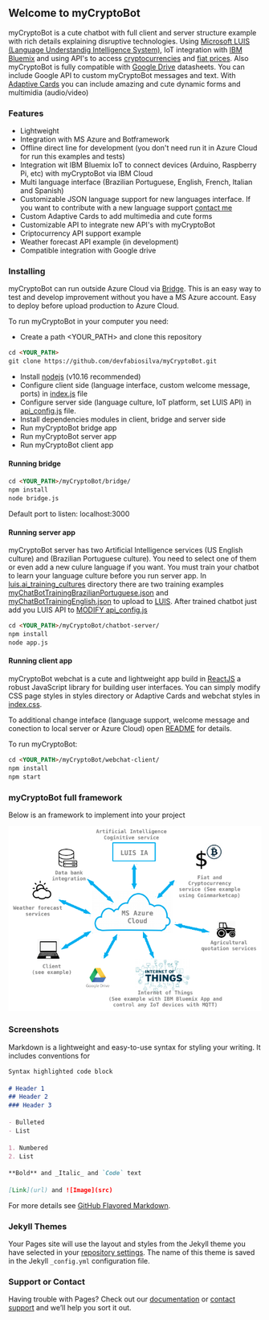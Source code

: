 ## Welcome to myCryptoBot

myCryptoBot is a cute chatbot with full client and server structure example with rich details explaining disruptive technologies. Using [Microsoft LUIS (Language Understandig Intelligence System)](https://www.luis.ai/home), IoT integration with [IBM Bluemix](https://www.ibm.com/cloud/info/fast-cloud-servers) and using API's to access [cryptocurrencies](https://coinmarketcap.com) and [fiat prices](https://apilayer.com). Also myCryptoBot is fully compatible with [Google Drive](https://about.google/intl/drive/) datasheets. You can include Google API to custom myCryptoBot messages and text. With [Adaptive Cards](https://adaptivecards.io) you can include amazing and cute dynamic forms and multimidia (audio/video)


### Features

- Lightweight
- Integration with MS Azure and Botframework
- Offline direct line for development (you don't need run it in Azure Cloud for run this examples and tests)
- Integration wit IBM Bluemix IoT to connect devices (Arduino, Raspberry Pi, etc) with myCryptoBot via IBM Cloud
- Multi language interface (Brazilian Portuguese, English, French, Italian and Spanish)
- Customizable JSON language support for new languages interface. If you want to contribute with a new language support [contact me](mailto:fabioegel@gmail.com)
- Custom Adaptive Cards to add multimedia and cute forms
- Customizable API to integrate new API's with myCryptoBot
- Criptocurrency API support example
- Weather forecast API example (in development)
- Compatible integration with Google drive

### Installing

myCryptoBot can run outside Azure Cloud via [Bridge](https://github.com/devfabiosilva/myCryptoBot/tree/master/bridge). This is an easy way to test and develop improvement without you have a MS Azure account. Easy to deploy before upload production to Azure Cloud.

To run myCryptoBot in your computer you need:

- Create a path <YOUR_PATH> and clone this repository
```markdown
cd <YOUR_PATH>
git clone https://github.com/devfabiosilva/myCryptoBot.git
```
- Install [nodejs](https://nodejs.org/en/) (v10.16 recommended)
- Configure client side (language interface, custom welcome message, ports) in [index.js]() file
- Configure server side (language culture, IoT platform, set LUIS API) in [api_config.js]() file.
- Install dependencies modules in client, bridge and server side
- Run myCryptoBot bridge app
- Run myCryptoBot server app
- Run myCryptoBot client app

#### Running bridge

```markdown
cd <YOUR_PATH>/myCryptoBot/bridge/
npm install
node bridge.js
```
Default port to listen: localhost:3000

#### Running server app

myCryptoBot server has two Artificial Intelligence services (US English culture) and (Brazilian Portuguese culture). You need to select one of them or even add a new culure language if you want. You must train your chatbot to learn your language culture before you run server app. In [luis.ai_training_cultures](https://github.com/devfabiosilva/myCryptoBot/tree/master/luis.ai_training_cultures) directory there are two training examples [myChatBotTrainingBrazilianPortuguese.json](https://github.com/devfabiosilva/myCryptoBot/blob/master/luis.ai_training_cultures/myChatBotTrainingBrazilianPortuguese.json) and [myChatBotTrainingEnglish.json](https://github.com/devfabiosilva/myCryptoBot/blob/master/luis.ai_training_cultures/myChatBotTrainingEnglish.json) to upload to [LUIS](https://www.luis.ai/home). After trained chatbot just add you LUIS API to [MODIFY api_config.js]()

```markdown
cd <YOUR_PATH>/myCryptoBot/chatbot-server/
npm install
node app.js
```

#### Running client app

myCryptoBot webchat is a cute and lightweight app build in [ReactJS](https://reactjs.org) a robust JavaScript library for building user interfaces. You can simply modify CSS page styles in styles directory or Adaptive Cards and webchat styles in [index.css]().

To additional change inteface (language support, welcome message and conection to local server or Azure Cloud) open [README](webchat-client/README.md) for details.

To run myCryptoBot:

```markdown
cd <YOUR_PATH>/myCryptoBot/webchat-client/
npm install
npm start
```

### myCryptoBot full framework

Below is an framework to implement into your project

![Image](/docs/images/screenshot16.png)

### Screenshots

Markdown is a lightweight and easy-to-use syntax for styling your writing. It includes conventions for

```markdown
Syntax highlighted code block

# Header 1
## Header 2
### Header 3

- Bulleted
- List

1. Numbered
2. List

**Bold** and _Italic_ and `Code` text

[Link](url) and ![Image](src)
```

For more details see [GitHub Flavored Markdown](https://guides.github.com/features/mastering-markdown/).

### Jekyll Themes

Your Pages site will use the layout and styles from the Jekyll theme you have selected in your [repository settings](https://github.com/devfabiosilva/myCryptoBot/settings). The name of this theme is saved in the Jekyll `_config.yml` configuration file.

### Support or Contact

Having trouble with Pages? Check out our [documentation](https://help.github.com/categories/github-pages-basics/) or [contact support](https://github.com/contact) and we’ll help you sort it out.

